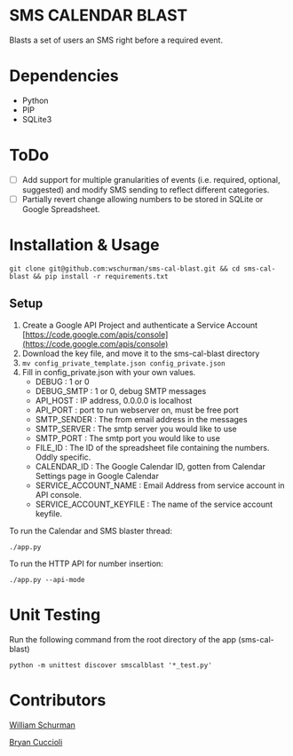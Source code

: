 SMS CALENDAR BLAST
========

Blasts a set of users an SMS right before a required event.

Dependencies
============

* Python
* PIP
* SQLite3

ToDo
====

- [ ] Add support for multiple granularities of events (i.e. required, optional, suggested)
  and modify SMS sending to reflect different categories.
- [ ] Partially revert change allowing numbers to be stored in SQLite or Google Spreadsheet.

Installation & Usage
====================

```shell
git clone git@github.com:wschurman/sms-cal-blast.git && cd sms-cal-blast && pip install -r requirements.txt
```

Setup
-----

1. Create a Google API Project and authenticate a Service Account
   [https://code.google.com/apis/console](https://code.google.com/apis/console)
2. Download the key file, and move it to the sms-cal-blast directory
3.  ```mv config_private_template.json config_private.json```
4. Fill in config_private.json with your own values.
    - DEBUG : 1 or 0
    - DEBUG_SMTP : 1 or 0, debug SMTP messages
    - API_HOST : IP address, 0.0.0.0 is localhost
    - API_PORT : port to run webserver on, must be free port
    - SMTP_SENDER : The from email address in the messages
    - SMTP_SERVER : The smtp server you would like to use
    - SMTP_PORT : The smtp port you would like to use
    - FILE_ID : The ID of the spreadsheet file containing the numbers. Oddly specific.
    - CALENDAR_ID : The Google Calendar ID, gotten from Calendar Settings page in Google Calendar
    - SERVICE_ACCOUNT_NAME : Email Address from service account in API console.
    - SERVICE_ACCOUNT_KEYFILE : The name of the service account keyfile.

To run the Calendar and SMS blaster thread:
```shell
./app.py
```

To run the HTTP API for number insertion:
```shell
./app.py --api-mode
```

Unit Testing
============
Run the following command from the root directory of the app (sms-cal-blast)

```shell
python -m unittest discover smscalblast '*_test.py'
```

Contributors
=============

[William Schurman](https://github.com/wschurman)

[Bryan Cuccioli](https://github.com/bcuccioli)
